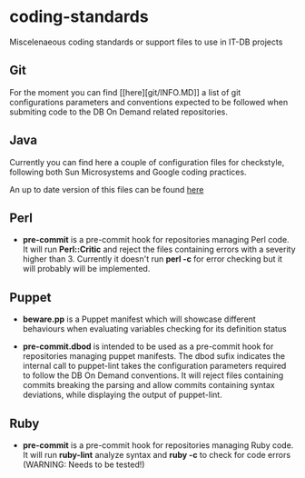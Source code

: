 # coding-standards
Miscelenaeous coding standards or support files to use in IT-DB projects

## Git
For the moment you can find [[here][git/INFO.MD]] a list of git configurations
parameters and conventions expected to be followed when submiting code to
the DB On Demand related repositories.

## Java
Currently you can find here a couple of configuration files for checkstyle,
following both Sun Microsystems and Google coding practices.

An up to date version of this files can be found 
[here](https://github.com/checkstyle/checkstyle/blob/master/src/main/resources/sun_checks.xml)

## Perl

* **pre-commit** is a pre-commit hook for repositories managing Perl code. 
It will run **Perl::Critic** and reject the files containing errors with a 
severity higher than 3. Currently it doesn't run **perl -c** for error checking
but it will probably will be implemented.

## Puppet

* **beware.pp** is a Puppet manifest which will showcase different behaviours
when evaluating variables checking for its definition status

* **pre-commit.dbod** is intended to be used as a pre-commit hook for repositories
managing puppet manifests. The dbod sufix indicates the internal call to 
puppet-lint takes the configuration parameters required to follow the DB On Demand
conventions. It will reject files containing commits breaking the parsing and
allow commits containing syntax deviations, while displaying the output of 
puppet-lint.

## Ruby

* **pre-commit** is a pre-commit hook for repositories managing Ruby code. 
It will run **ruby-lint** analyze syntax and **ruby -c** to check for code errors
(WARNING: Needs to be tested!)

